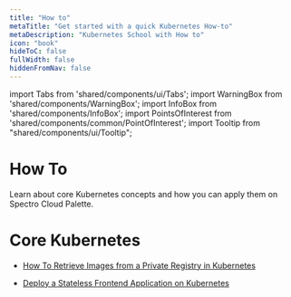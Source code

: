 ```yaml
---
title: "How to"
metaTitle: "Get started with a quick Kubernetes How-to"
metaDescription: "Kubernetes School with How to"
icon: "book"
hideToC: false
fullWidth: false
hiddenFromNav: false
---
```


import Tabs from 'shared/components/ui/Tabs';
import WarningBox from 'shared/components/WarningBox';
import InfoBox from 'shared/components/InfoBox';
import PointsOfInterest from 'shared/components/common/PointOfInterest';
import Tooltip from "shared/components/ui/Tooltip";

# How To

Learn about core Kubernetes concepts and how you can apply them on Spectro Cloud Palette.

# Core Kubernetes
- [How To Retrieve Images from a Private Registry in Kubernetes](/kubernetes-school/how-to/how-to-retrieve-images-from-private-registry)


  
- [Deploy a Stateless Frontend Application on Kubernetes](/kubernetes-school/how-to/deploy-stateless-frontend-app)
  
<br />
